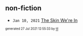 ## non-fiction


* <code>Jan 10, 2021</code> [The Skin We're In](2021-01-10T16-54-31-the-skin-we're-in.md)

<sup><sub>generated 27 Jul 2021 12:55:33 by <a href='https://github.com/senorprogrammer/til'>til</a></sub></sup>
